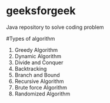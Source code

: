 # geeksforgeek
Java repository to solve coding problem

#Types of algorithm

1. Greedy Algorithm
2. Dynamic Algorithm
3. Divide and Conquer
4. Backtracking
5. Branch and Bound
6. Recursive Algorithm
7. Brute force Algorithm
8. Randomized Algorithm
